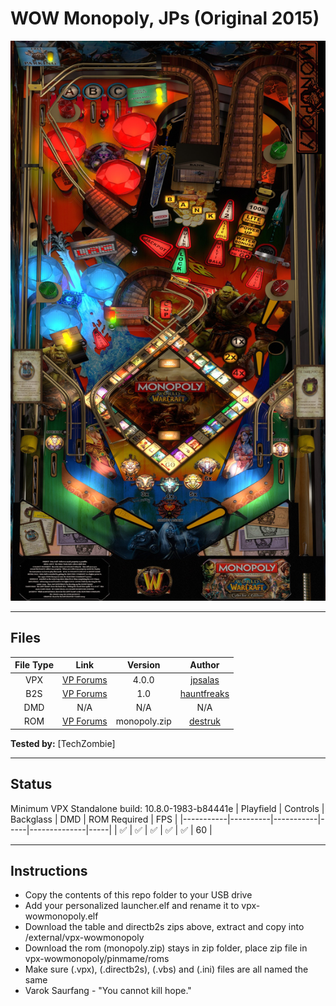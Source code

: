 # WOW Monopoly, JPs (Original 2015)

![Table Preview](../../images/vpx-wowmonopoly.jpg)

---

## Files
| File Type | Link | Version | Author |
|:---------:|:----:|:-------:|:------:|
| VPX | [VP Forums](https://www.vpforums.org/index.php?app=downloads&showfile=11612) | 4.0.0 | [jpsalas](https://www.vpforums.org/index.php?showuser=277) |
| B2S | [VP Forums](https://www.vpforums.org/index.php?app=downloads&showfile=10808) | 1.0 | [hauntfreaks](https://www.vpforums.org/index.php?showuser=73849) |
| DMD | N/A | N/A | N/A |
| ROM | [VP Forums](https://www.vpforums.org/index.php?app=downloads&showfile=7320) | monopoly.zip | [destruk](https://www.vpforums.org/index.php?showuser=5) |

**Tested by:** [TechZombie]

---

## Status 
Minimum VPX Standalone build: 10.8.0-1983-b84441e
| Playfield | Controls | Backglass | DMD | ROM Required | FPS | 
|-----------|----------|-----------|-----|--------------|-----|
| :white_check_mark: | :white_check_mark: | :white_check_mark: | :white_check_mark: | :white_check_mark: | 60 |

---

## Instructions
- Copy the contents of this repo folder to your USB drive
- Add your personalized launcher.elf and rename it to vpx-wowmonopoly.elf
- Download the table and directb2s zips above, extract and copy into /external/vpx-wowmonopoly
- Download the rom (monopoly.zip) stays in zip folder, place zip file in vpx-wowmonopoly/pinmame/roms
- Make sure (.vpx), (.directb2s), (.vbs) and (.ini) files are all named the same
- Varok Saurfang - "You cannot kill hope."
